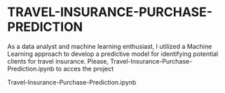 # TRAVEL-INSURANCE-PURCHASE-PREDICTION
As a data analyst and machine learning enthusiast, I utilized a Machine Learning approach to develop a predictive model for identifying potential clients for travel insurance. Please, Travel-Insurance-Purchase-Prediction.ipynb to acces the project

<a> Travel-Insurance-Purchase-Prediction.ipynb </a>
